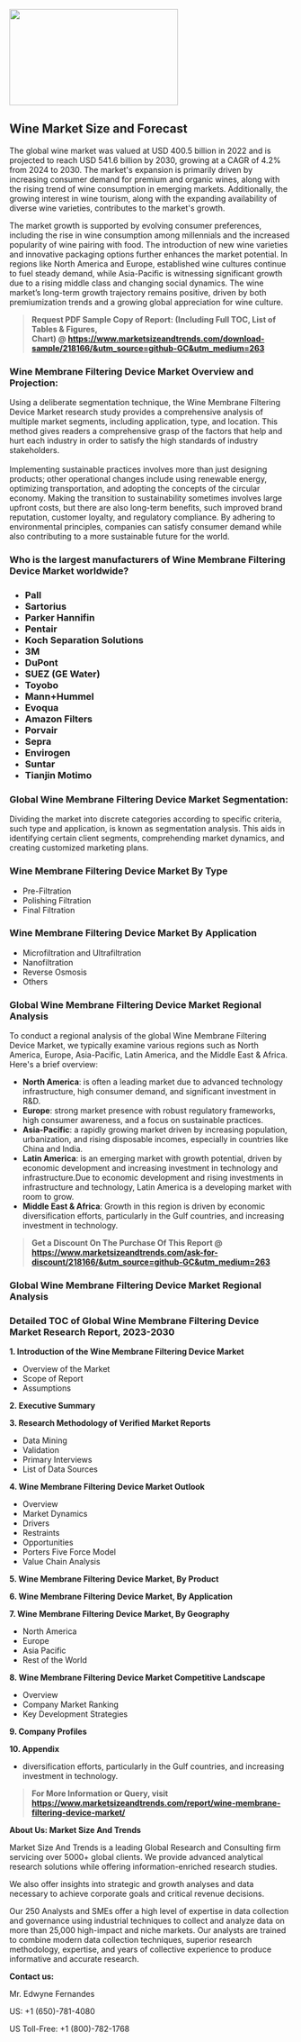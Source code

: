 <p><img class="alignnone size-medium wp-image-20088" src="https://ffe5etoiles.com/wp-content/uploads/2024/12/MST1-300x171.png" alt="" width="300" height="171" /></p><h2>Wine Market Size and Forecast</h2><p>The global wine market was valued at USD 400.5 billion in 2022 and is projected to reach USD 541.6 billion by 2030, growing at a CAGR of 4.2% from 2024 to 2030. The market's expansion is primarily driven by increasing consumer demand for premium and organic wines, along with the rising trend of wine consumption in emerging markets. Additionally, the growing interest in wine tourism, along with the expanding availability of diverse wine varieties, contributes to the market's growth.</p><p>The market growth is supported by evolving consumer preferences, including the rise in wine consumption among millennials and the increased popularity of wine pairing with food. The introduction of new wine varieties and innovative packaging options further enhances the market potential. In regions like North America and Europe, established wine cultures continue to fuel steady demand, while Asia-Pacific is witnessing significant growth due to a rising middle class and changing social dynamics. The wine market’s long-term growth trajectory remains positive, driven by both premiumization trends and a growing global appreciation for wine culture.</p></p><blockquote id="" class=""><strong>Request PDF Sample Copy of Report: (Including Full TOC, List of Tables &amp; Figures, Chart)&nbsp;@&nbsp;<strong><a href="https://www.marketsizeandtrends.com/download-sample/218166/&utm_source=github-GC&utm_medium=263" target="_blank">https://www.marketsizeandtrends.com/download-sample/218166/&utm_source=github-GC&utm_medium=263</a></strong></strong></blockquote><h3 id="" class="">Wine Membrane Filtering Device Market&nbsp;Overview and Projection:</h3><p id="" class="">Using a deliberate segmentation technique, the Wine Membrane Filtering Device Market research study provides a comprehensive analysis of multiple market segments, including application, type, and location. This method gives readers a comprehensive grasp of the factors that help and hurt each industry in order to satisfy the high standards of industry stakeholders. <br /> <br />Implementing sustainable practices involves more than just designing products; other operational changes include using renewable energy, optimizing transportation, and adopting the concepts of the circular economy. Making the transition to sustainability sometimes involves large upfront costs, but there are also long-term benefits, such improved brand reputation, customer loyalty, and regulatory compliance. By adhering to environmental principles, companies can satisfy consumer demand while also contributing to a more sustainable future for the world.</p><h3 id="" class="">Who is the largest manufacturers of&nbsp;Wine Membrane Filtering Device Market worldwide?</h3><h3 class=""><p><ul><li>Pall </li><li> Sartorius </li><li> Parker Hannifin </li><li> Pentair </li><li> Koch Separation Solutions </li><li> 3M </li><li> DuPont </li><li> SUEZ (GE Water) </li><li> Toyobo </li><li> Mann+Hummel </li><li> Evoqua </li><li> Amazon Filters </li><li> Porvair </li><li> Sepra </li><li> Envirogen </li><li> Suntar </li><li> Tianjin Motimo</li></ul></p></h3><h3 id="" class="">Global&nbsp;Wine Membrane Filtering Device Market Segmentation:</h3><p id="" class="">Dividing the market into discrete categories according to specific criteria, such type and application, is known as segmentation analysis. This aids in identifying certain client segments, comprehending market dynamics, and creating customized marketing plans.</p><h3 id="" class="">Wine Membrane Filtering Device Market&nbsp;By Type</h3><p><p><ul><li>Pre-Filtration</li><li> Polishing Filtration</li><li> Final Filtration</p></li></ul></p></p><h3 id="" class="">Wine Membrane Filtering Device Market&nbsp;By Application</h3><p class=""><p><ul><li>Microfiltration and Ultrafiltration</li><li> Nanofiltration</li><li> Reverse Osmosis</li><li> Others</li></ul></p></p><h3 id="" class="">Global Wine Membrane Filtering Device Market Regional Analysis</h3><p id="" class="">To conduct a regional analysis of the global Wine Membrane Filtering Device Market, we typically examine various regions such as North America, Europe, Asia-Pacific, Latin America, and the Middle East &amp; Africa. Here's a brief overview:</p><ul><li><strong>North America</strong>: is often a leading market due to advanced technology infrastructure, high consumer demand, and significant investment in R&amp;D.</li><li><strong>Europe</strong>: strong market presence with robust regulatory frameworks, high consumer awareness, and a focus on sustainable practices.</li><li><strong>Asia-Pacific</strong>: a rapidly growing market driven by increasing population, urbanization, and rising disposable incomes, especially in countries like China and India.</li><li><strong>Latin America</strong>: is an emerging market with growth potential, driven by economic development and increasing investment in technology and infrastructure.Due to economic development and rising investments in infrastructure and technology, Latin America is a developing market with room to grow.</li><li><strong>Middle East &amp; Africa</strong>: Growth in this region is driven by economic diversification efforts, particularly in the Gulf countries, and increasing investment in technology.</li></ul><blockquote id="" class=""><strong>Get a Discount On The Purchase Of This Report @ <strong><a href="https://www.marketsizeandtrends.com/ask-for-discount/218166/&utm_source=github-GC&utm_medium=263" target="_blank">https://www.marketsizeandtrends.com/ask-for-discount/218166/&utm_source=github-GC&utm_medium=263</a></strong></strong></blockquote><h3 id="" class="">Global Wine Membrane Filtering Device Market Regional Analysis</h3><h3 id="" class="">Detailed TOC of Global Wine Membrane Filtering Device Market Research Report, 2023-2030</h3><p id="" class=""><strong>1. Introduction of the Wine Membrane Filtering Device Market</strong></p><ul><li>Overview of the Market</li><li>Scope of Report</li><li>Assumptions</li></ul><p id="" class=""><strong>2. Executive Summary</strong></p><p id="" class=""><strong>3. Research Methodology of Verified Market Reports</strong></p><ul><li>Data Mining</li><li>Validation</li><li>Primary Interviews</li><li>List of Data Sources</li></ul><p id="" class=""><strong>4. Wine Membrane Filtering Device Market Outlook</strong></p><ul><li>Overview</li><li>Market Dynamics</li><li>Drivers</li><li>Restraints</li><li>Opportunities</li><li>Porters Five Force Model</li><li>Value Chain Analysis</li></ul><p id="" class=""><strong>5. Wine Membrane Filtering Device Market, By Product</strong></p><p id="" class=""><strong>6. Wine Membrane Filtering Device Market, By Application</strong></p><p id="" class=""><strong>7. Wine Membrane Filtering Device Market, By Geography</strong></p><ul><li>North America</li><li>Europe</li><li>Asia Pacific</li><li>Rest of the World</li></ul><p id="" class=""><strong>8. Wine Membrane Filtering Device Market Competitive Landscape</strong></p><ul><li>Overview</li><li>Company Market Ranking</li><li>Key Development Strategies</li></ul><p id="" class=""><strong>9. Company Profiles</strong></p><p id="" class=""><strong>10. Appendix</strong></p><ul><li>diversification efforts, particularly in the Gulf countries, and increasing investment in technology.</li></ul><blockquote id="" class=""><strong>For More Information or Query, visit <strong><strong><a href="https://www.marketsizeandtrends.com/report/wine-membrane-filtering-device-market/" target="_blank">https://www.marketsizeandtrends.com/report/wine-membrane-filtering-device-market/</a></strong></strong></strong></blockquote><p id="" class=""><strong>About Us: Market Size And Trends</strong></p><p id="" class="">Market Size And Trends is a leading Global Research and Consulting firm servicing over 5000+ global clients. We provide advanced analytical research solutions while offering information-enriched research studies.</p><p id="" class="">We also offer insights into strategic and growth analyses and data necessary to achieve corporate goals and critical revenue decisions.</p><p id="" class="">Our 250 Analysts and SMEs offer a high level of expertise in data collection and governance using industrial techniques to collect and analyze data on more than 25,000 high-impact and niche markets. Our analysts are trained to combine modern data collection techniques, superior research methodology, expertise, and years of collective experience to produce informative and accurate research.</p><p id="" class=""><strong>Contact us:</strong></p><p id="" class="">Mr. Edwyne Fernandes</p><p id="" class="">US: +1 (650)-781-4080</p><p id="" class="">US Toll-Free: +1 (800)-782-1768</p>
